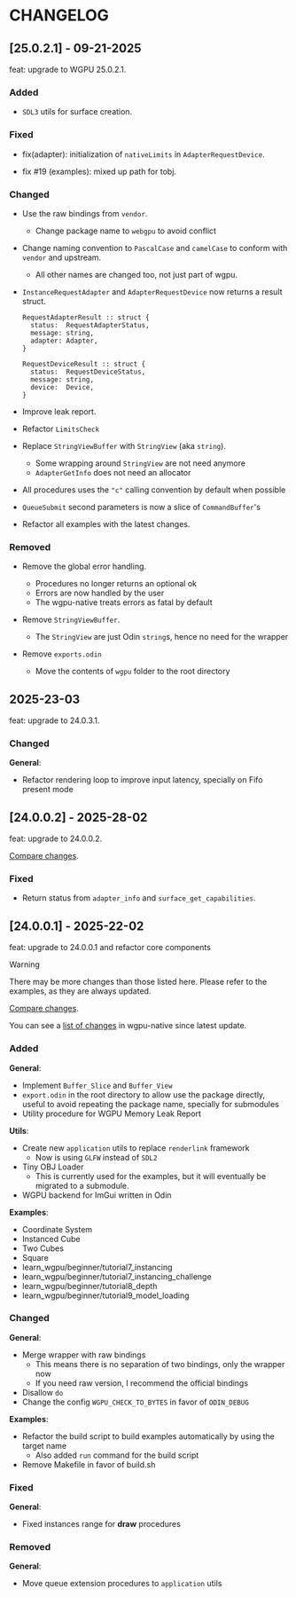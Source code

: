 # CHANGELOG

## [25.0.2.1] - 09-21-2025

feat: upgrade to WGPU 25.0.2.1.

### Added

- `SDL3` utils for surface creation.

### Fixed

- fix(adapter): initialization of `nativeLimits` in `AdapterRequestDevice`.

- fix #19 (examples): mixed up path for tobj.

### Changed

- Use the raw bindings from `vendor`.
  - Change package name to `webgpu` to avoid conflict

- Change naming convention to `PascalCase` and `camelCase` to conform with `vendor` and upstream.
  - All other names are changed too, not just part of wgpu.

- `InstanceRequestAdapter` and `AdapterRequestDevice` now returns a result struct.

  ```odin
  RequestAdapterResult :: struct {
    status:  RequestAdapterStatus,
    message: string,
    adapter: Adapter,
  }
  
  RequestDeviceResult :: struct {
    status:  RequestDeviceStatus,
    message: string,
    device:  Device,
  }
  ```

- Improve leak report.

- Refactor `LimitsCheck`

- Replace `StringViewBuffer` with `StringView` (aka `string`).
  -  Some wrapping around `StringView` are not need anymore
  - `AdapterGetInfo` does not need an allocator

- All procedures uses the `"c"` calling convention by default when possible

- `QueueSubmit` second parameters is now a slice of `CommandBuffer`'s

- Refactor all examples with the latest changes.

### Removed

- Remove the global error handling.
  - Procedures no longer returns an optional ok
  - Errors are now handled by the user
  - The wgpu-native treats errors as fatal by default

- Remove `StringViewBuffer`.
  - The `StringView` are just Odin `string`s, hence no need for the wrapper

- Remove `exports.odin`
  - Move the contents of `wgpu` folder to the root directory

## 2025-23-03

feat: upgrade to 24.0.3.1.

### Changed

**General**:

- Refactor rendering loop to improve input latency, specially on Fifo present mode

## [24.0.0.2] - 2025-28-02

feat: upgrade to 24.0.0.2.

[Compare changes](https://github.com/gfx-rs/wgpu-native/compare/v24.0.0.1...v24.0.0.2).

### Fixed

- Return status from `adapter_info` and `surface_get_capabilities`.

## [24.0.0.1] - 2025-22-02

feat: upgrade to 24.0.0.1 and refactor core components

> [!WARNING]
> There may be more changes than those listed here. Please refer to the examples, as
> they are always updated.

[Compare changes](https://github.com/gfx-rs/wgpu-native/compare/v22.1.0.5...v24.0.0.1).

You can see a [list of changes](https://github.com/gfx-rs/wgpu-native/pull/427) in wgpu-native
since latest update.

### Added

**General**:

- Implement `Buffer_Slice` and `Buffer_View`
- `export.odin` in the root directory to allow use the package directly, useful to avoid
repeating the package name, specially for submodules
- Utility procedure for WGPU Memory Leak Report

**Utils**:

- Create new `application` utils to replace `renderlink` framework
  - Now is using `GLFW` instead of `SDL2`
- Tiny OBJ Loader
  - This is currently used for the examples, but it will eventually be migrated to a submodule.
- WGPU backend for ImGui written in Odin

**Examples**:

- Coordinate System
- Instanced Cube
- Two Cubes
- Square
- learn_wgpu/beginner/tutorial7_instancing
- learn_wgpu/beginner/tutorial7_instancing_challenge
- learn_wgpu/beginner/tutorial8_depth
- learn_wgpu/beginner/tutorial9_model_loading

### Changed

**General**:

- Merge wrapper with raw bindings
  - This means there is no separation of two bindings, only the wrapper now
  - If you need raw version, I recommend the official bindings
- Disallow `do`
- Change the config `WGPU_CHECK_TO_BYTES` in favor of `ODIN_DEBUG`

**Examples**:

- Refactor the build script to build examples automatically by using the target name
  - Also added `run` command for the build script
- Remove Makefile in favor of build.sh

### Fixed

**General**:

- Fixed instances range for **draw** procedures

### Removed

**General**:

- Move queue extension procedures to `application` utils
